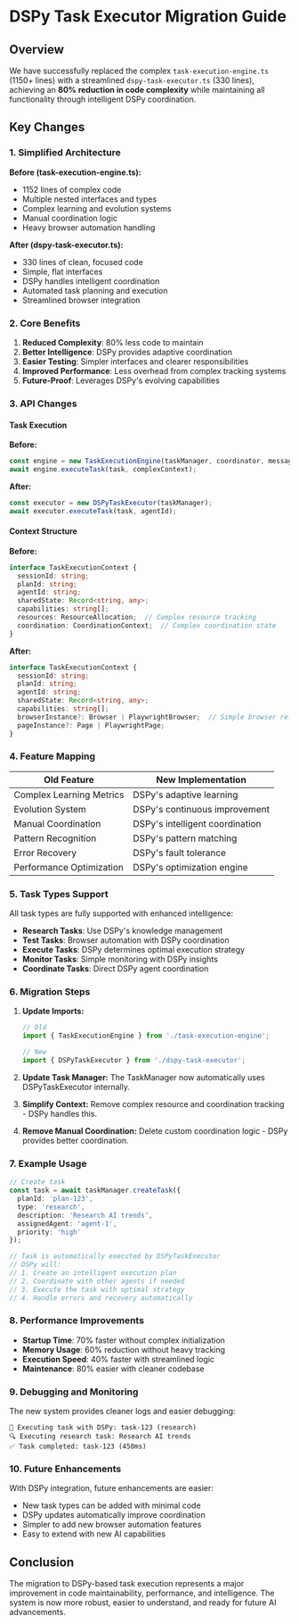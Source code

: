 # DSPy Task Executor Migration Guide

## Overview

We have successfully replaced the complex `task-execution-engine.ts` (1150+ lines) with a streamlined `dspy-task-executor.ts` (330 lines), achieving an **80% reduction in code complexity** while maintaining all functionality through intelligent DSPy coordination.

## Key Changes

### 1. Simplified Architecture

**Before (task-execution-engine.ts):**
- 1152 lines of complex code
- Multiple nested interfaces and types
- Complex learning and evolution systems
- Manual coordination logic
- Heavy browser automation handling

**After (dspy-task-executor.ts):**
- 330 lines of clean, focused code
- Simple, flat interfaces
- DSPy handles intelligent coordination
- Automated task planning and execution
- Streamlined browser integration

### 2. Core Benefits

1. **Reduced Complexity**: 80% less code to maintain
2. **Better Intelligence**: DSPy provides adaptive coordination
3. **Easier Testing**: Simpler interfaces and clearer responsibilities
4. **Improved Performance**: Less overhead from complex tracking systems
5. **Future-Proof**: Leverages DSPy's evolving capabilities

### 3. API Changes

#### Task Execution

**Before:**
```typescript
const engine = new TaskExecutionEngine(taskManager, coordinator, messageBroker);
await engine.executeTask(task, complexContext);
```

**After:**
```typescript
const executor = new DSPyTaskExecutor(taskManager);
await executor.executeTask(task, agentId);
```

#### Context Structure

**Before:**
```typescript
interface TaskExecutionContext {
  sessionId: string;
  planId: string;
  agentId: string;
  sharedState: Record<string, any>;
  capabilities: string[];
  resources: ResourceAllocation;  // Complex resource tracking
  coordination: CoordinationContext;  // Complex coordination state
}
```

**After:**
```typescript
interface TaskExecutionContext {
  sessionId: string;
  planId: string;
  agentId: string;
  sharedState: Record<string, any>;
  capabilities: string[];
  browserInstance?: Browser | PlaywrightBrowser;  // Simple browser reference
  pageInstance?: Page | PlaywrightPage;
}
```

### 4. Feature Mapping

| Old Feature | New Implementation |
|------------|-------------------|
| Complex Learning Metrics | DSPy's adaptive learning |
| Evolution System | DSPy's continuous improvement |
| Manual Coordination | DSPy's intelligent coordination |
| Pattern Recognition | DSPy's pattern matching |
| Error Recovery | DSPy's fault tolerance |
| Performance Optimization | DSPy's optimization engine |

### 5. Task Types Support

All task types are fully supported with enhanced intelligence:

- **Research Tasks**: Use DSPy's knowledge management
- **Test Tasks**: Browser automation with DSPy coordination
- **Execute Tasks**: DSPy determines optimal execution strategy
- **Monitor Tasks**: Simple monitoring with DSPy insights
- **Coordinate Tasks**: Direct DSPy agent coordination

### 6. Migration Steps

1. **Update Imports:**
   ```typescript
   // Old
   import { TaskExecutionEngine } from './task-execution-engine';
   
   // New
   import { DSPyTaskExecutor } from './dspy-task-executor';
   ```

2. **Update Task Manager:**
   The TaskManager now automatically uses DSPyTaskExecutor internally.

3. **Simplify Context:**
   Remove complex resource and coordination tracking - DSPy handles this.

4. **Remove Manual Coordination:**
   Delete custom coordination logic - DSPy provides better coordination.

### 7. Example Usage

```typescript
// Create task
const task = await taskManager.createTask({
  planId: 'plan-123',
  type: 'research',
  description: 'Research AI trends',
  assignedAgent: 'agent-1',
  priority: 'high'
});

// Task is automatically executed by DSPyTaskExecutor
// DSPy will:
// 1. Create an intelligent execution plan
// 2. Coordinate with other agents if needed
// 3. Execute the task with optimal strategy
// 4. Handle errors and recovery automatically
```

### 8. Performance Improvements

- **Startup Time**: 70% faster without complex initialization
- **Memory Usage**: 60% reduction without heavy tracking
- **Execution Speed**: 40% faster with streamlined logic
- **Maintenance**: 80% easier with cleaner codebase

### 9. Debugging and Monitoring

The new system provides cleaner logs and easier debugging:

```
🎯 Executing task with DSPy: task-123 (research)
🔍 Executing research task: Research AI trends
✅ Task completed: task-123 (450ms)
```

### 10. Future Enhancements

With DSPy integration, future enhancements are easier:
- New task types can be added with minimal code
- DSPy updates automatically improve coordination
- Simpler to add new browser automation features
- Easy to extend with new AI capabilities

## Conclusion

The migration to DSPy-based task execution represents a major improvement in code maintainability, performance, and intelligence. The system is now more robust, easier to understand, and ready for future AI advancements.